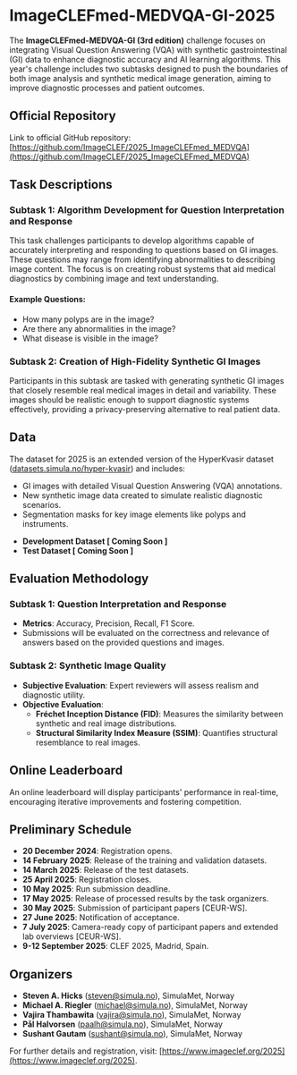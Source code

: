 # ImageCLEFmed-MEDVQA-GI-2025

The **ImageCLEFmed-MEDVQA-GI (3rd edition)** challenge focuses on integrating Visual Question Answering (VQA) with synthetic gastrointestinal (GI) data to enhance diagnostic accuracy and AI learning algorithms. This year's challenge includes two subtasks designed to push the boundaries of both image analysis and synthetic medical image generation, aiming to improve diagnostic processes and patient outcomes.

## Official Repository

Link to official GitHub repository: [https://github.com/ImageCLEF/2025_ImageCLEFmed_MEDVQA](https://github.com/ImageCLEF/2025_ImageCLEFmed_MEDVQA)

## Task Descriptions

### Subtask 1: Algorithm Development for Question Interpretation and Response

This task challenges participants to develop algorithms capable of accurately interpreting and responding to questions based on GI images. These questions may range from identifying abnormalities to describing image content. The focus is on creating robust systems that aid medical diagnostics by combining image and text understanding.

#### Example Questions:

-   How many polyps are in the image?
-   Are there any abnormalities in the image?
-   What disease is visible in the image?

### Subtask 2: Creation of High-Fidelity Synthetic GI Images

Participants in this subtask are tasked with generating synthetic GI images that closely resemble real medical images in detail and variability. These images should be realistic enough to support diagnostic systems effectively, providing a privacy-preserving alternative to real patient data.

## Data

The dataset for 2025 is an extended version of the HyperKvasir dataset ([datasets.simula.no/hyper-kvasir](https://datasets.simula.no/hyper-kvasir)) and includes:

-   GI images with detailed Visual Question Answering (VQA) annotations.
-   New synthetic image data created to simulate realistic diagnostic scenarios.
-   Segmentation masks for key image elements like polyps and instruments.

*   **Development Dataset \[ Coming Soon \]**
*   **Test Dataset \[ Coming Soon \]**

## Evaluation Methodology

### Subtask 1: Question Interpretation and Response

-   **Metrics**: Accuracy, Precision, Recall, F1 Score.
-   Submissions will be evaluated on the correctness and relevance of answers based on the provided questions and images.

### Subtask 2: Synthetic Image Quality

-   **Subjective Evaluation**: Expert reviewers will assess realism and diagnostic utility.
-   **Objective Evaluation**:
    -   **Fréchet Inception Distance (FID)**: Measures the similarity between synthetic and real image distributions.
    -   **Structural Similarity Index Measure (SSIM)**: Quantifies structural resemblance to real images.

## Online Leaderboard

An online leaderboard will display participants' performance in real-time, encouraging iterative improvements and fostering competition.

## Preliminary Schedule

-   **20 December 2024**: Registration opens.
-   **14 February 2025**: Release of the training and validation datasets.
-   **14 March 2025**: Release of the test datasets.
-   **25 April 2025**: Registration closes.
-   **10 May 2025**: Run submission deadline.
-   **17 May 2025**: Release of processed results by the task organizers.
-   **30 May 2025**: Submission of participant papers [CEUR-WS].
-   **27 June 2025**: Notification of acceptance.
-   **7 July 2025**: Camera-ready copy of participant papers and extended lab overviews [CEUR-WS].
-   **9-12 September 2025**: CLEF 2025, Madrid, Spain.

## Organizers

-   **Steven A. Hicks** (steven@simula.no), SimulaMet, Norway
-   **Michael A. Riegler** (michael@simula.no), SimulaMet, Norway
-   **Vajira Thambawita** (vajira@simula.no), SimulaMet, Norway
-   **Pål Halvorsen** (paalh@simula.no), SimulaMet, Norway
-   **Sushant Gautam** (sushant@simula.no), SimulaMet, Norway

For further details and registration, visit: [https://www.imageclef.org/2025](https://www.imageclef.org/2025).
